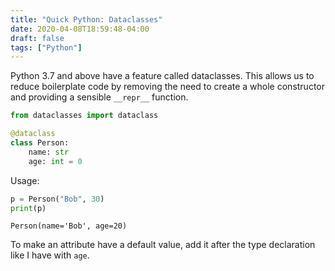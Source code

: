 ```yaml
---
title: "Quick Python: Dataclasses"
date: 2020-04-08T18:59:48-04:00
draft: false
tags: ["Python"]
---
```


Python 3.7 and above have a feature called dataclasses. This allows us to reduce boilerplate code by removing the need to create a whole constructor and providing a sensible `__repr__` function.

```python
from dataclasses import dataclass

@dataclass
class Person:
    name: str
    age: int = 0
```

Usage:

```python
p = Person("Bob", 30)
print(p)
```

```
Person(name='Bob', age=20)
```

To make an attribute have a default value, add it after the type declaration like I have with `age`.

